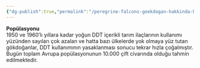```yaml
---
{"dg-publish":true,"permalink":"/peregrine-falcons-goekdogan-hakkinda-hersey/peregrine-falcons-psikoloji-ve-oezellikleri/14-popuelasyonu/"}
---
```


**Popülasyonu**  
1950 ve 1960’lı yıllara kadar yoğun DDT içerikli tarım ilaçlarının kullanımı yüzünden sayıları çok azalan ve hatta bazı ülkelerde yok olmaya yüz tutan gökdoğanlar, DDT kullanımının yasaklanması sonucu tekrar hızla çoğalmıştır. Bugün toplam Avrupa popülasyonunun 10.000 çift civarında olduğu tahmin edilmektedir.